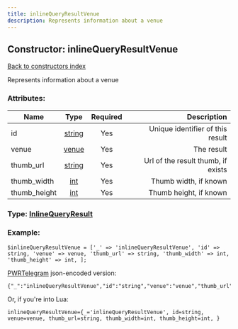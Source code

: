 ```yaml
---
title: inlineQueryResultVenue
description: Represents information about a venue
---
```

## Constructor: inlineQueryResultVenue  
[Back to constructors index](index.md)



Represents information about a venue

### Attributes:

| Name     |    Type       | Required | Description |
|----------|:-------------:|:--------:|------------:|
|id|[string](../types/string.md) | Yes|Unique identifier of this result|
|venue|[venue](../types/venue.md) | Yes|The result|
|thumb\_url|[string](../types/string.md) | Yes|Url of the result thumb, if exists|
|thumb\_width|[int](../types/int.md) | Yes|Thumb width, if known|
|thumb\_height|[int](../types/int.md) | Yes|Thumb height, if known|



### Type: [InlineQueryResult](../types/InlineQueryResult.md)


### Example:

```
$inlineQueryResultVenue = ['_' => 'inlineQueryResultVenue', 'id' => string, 'venue' => venue, 'thumb_url' => string, 'thumb_width' => int, 'thumb_height' => int, ];
```  

[PWRTelegram](https://pwrtelegram.xyz) json-encoded version:

```
{"_":"inlineQueryResultVenue","id":"string","venue":"venue","thumb_url":"string","thumb_width":"int","thumb_height":"int"}
```


Or, if you're into Lua:  


```
inlineQueryResultVenue={_='inlineQueryResultVenue', id=string, venue=venue, thumb_url=string, thumb_width=int, thumb_height=int, }

```


